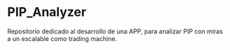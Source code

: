 # PIP_Analyzer
Repositorio dedicado al desarrollo de una APP, para analizar PIP con miras a un escalable como trading machine.
